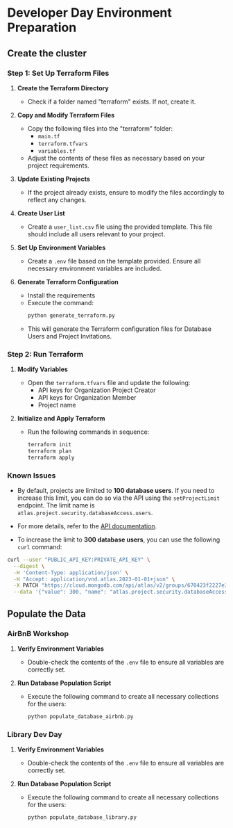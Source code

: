 # Developer Day Environment Preparation

## Create the cluster

### Step 1: Set Up Terraform Files

1. **Create the Terraform Directory**  
   - Check if a folder named "terraform" exists. If not, create it.

2. **Copy and Modify Terraform Files**  
   - Copy the following files into the "terraform" folder:
     - `main.tf`
     - `terraform.tfvars`
     - `variables.tf`
   - Adjust the contents of these files as necessary based on your project requirements.

3. **Update Existing Projects**  
   - If the project already exists, ensure to modify the files accordingly to reflect any changes.

4. **Create User List**  
   - Create a `user_list.csv` file using the provided template. This file should include all users relevant to your project.

5. **Set Up Environment Variables**  
   - Create a `.env` file based on the template provided. Ensure all necessary environment variables are included.

6. **Generate Terraform Configuration**  
   - Install the requirements
   - Execute the command:
     ```bash
     python generate_terraform.py
     ```  
   - This will generate the Terraform configuration files for Database Users and Project Invitations.

### Step 2: Run Terraform

1. **Modify Variables**  
   - Open the `terraform.tfvars` file and update the following:
     - API keys for Organization Project Creator
     - API keys for Organization Member
     - Project name

2. **Initialize and Apply Terraform**  
   - Run the following commands in sequence:
     ```bash
     terraform init
     terraform plan
     terraform apply
     ```

### Known Issues

- By default, projects are limited to **100 database users**. If you need to increase this limit, you can do so via the API using the `setProjectLimit` endpoint. The limit name is `atlas.project.security.databaseAccess.users`.

- For more details, refer to the [API documentation](https://www.mongodb.com/docs/atlas/reference/api-resources-spec/v2/#tag/Projects/operation/setProjectLimit).

- To increase the limit to **300 database users**, you can use the following `curl` command:

```bash
curl --user "PUBLIC_API_KEY:PRIVATE_API_KEY" \
  --digest \
  -H 'Content-Type: application/json' \
  -H "Accept: application/vnd.atlas.2023-01-01+json" \
  -X PATCH "https://cloud.mongodb.com/api/atlas/v2/groups/670423f2227e3573347794e6/limits/atlas.project.security.databaseAccess.users" \
  --data '{"value": 300, "name": "atlas.project.security.databaseAccess.users"}'
```

## Populate the Data

### AirBnB Workshop
1. **Verify Environment Variables**  
   - Double-check the contents of the `.env` file to ensure all variables are correctly set.

2. **Run Database Population Script**  
   - Execute the following command to create all necessary collections for the users:
     ```bash
     python populate_database_airbnb.py
     ```

### Library Dev Day
1. **Verify Environment Variables**  
   - Double-check the contents of the `.env` file to ensure all variables are correctly set.

2. **Run Database Population Script**  
   - Execute the following command to create all necessary collections for the users:
     ```bash
     python populate_database_library.py
     ```
